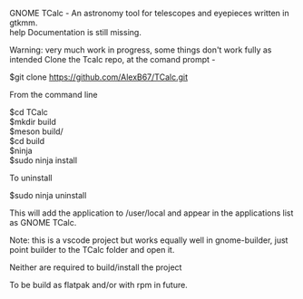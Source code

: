 GNOME TCalc - An astronomy tool for telescopes and eyepieces written in gtkmm.\
help Documentation is still missing.

Warning: very much work in progress, some things don't work fully as intended
Clone the Tcalc repo, at the comand prompt - 

$git clone https://github.com/AlexB67/TCalc.git

From the command line

$cd TCalc\
$mkdir build\
$meson build/\
$cd build\
$ninja\
$sudo ninja install

To uninstall

$sudo ninja uninstall

This will add the application to /user/local and appear in the applications list as GNOME TCalc.

Note: this is a vscode project but works equally well in gnome-builder, just point builder to the TCalc folder and open it.

Neither are required to build/install the project

To be build as flatpak and/or with rpm in future. 

